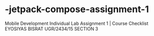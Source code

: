 # -jetpack-compose-assignment-1
Mobile Development Individual Lab Assignment 1 | Course Checklist
  EYOSIYAS BISRAT
  UGR/2434/15
  SECTION 3
